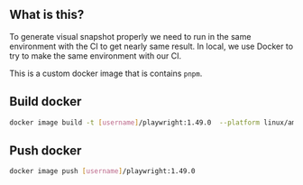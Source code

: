 ## What is this?

To generate visual snapshot properly we need to run in the same environment with the CI to get nearly same result. In local, we use Docker to try to make the same environment with our CI.

This is a custom docker image that is contains `pnpm`.

## Build docker

```bash
docker image build -t [username]/playwright:1.49.0  --platform linux/amd64 ./
```

## Push docker

```bash
docker image push [username]/playwright:1.49.0
```